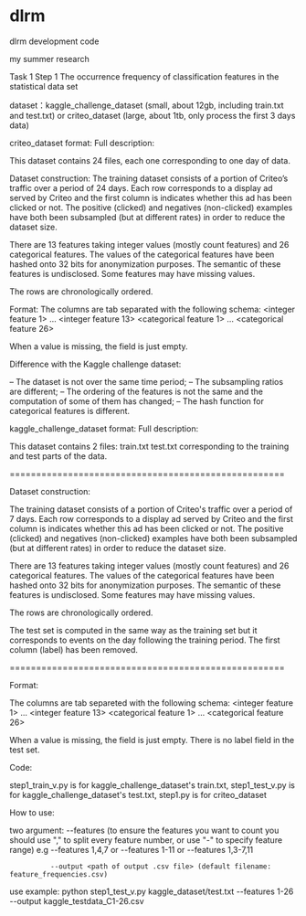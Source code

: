 # dlrm
dlrm development code

my summer research

Task 1
Step 1  The occurrence frequency of classification features in the statistical data set


dataset：kaggle_challenge_dataset (small, about 12gb, including train.txt and test.txt) or criteo_dataset (large, about 1tb, only process the first 3 days data)



criteo_dataset format:
Full description:

This dataset contains 24 files, each one corresponding to one day of data.

Dataset construction:
The training dataset consists of a portion of Criteo’s traffic over a period
of 24 days. Each row corresponds to a display ad served by Criteo and the first
column is indicates whether this ad has been clicked or not.
The positive (clicked) and negatives (non-clicked) examples have both been
subsampled (but at different rates) in order to reduce the dataset size.

There are 13 features taking integer values (mostly count features) and 26
categorical features. The values of the categorical features have been hashed
onto 32 bits for anonymization purposes.
The semantic of these features is undisclosed. Some features may have missing values.

The rows are chronologically ordered.

Format:
The columns are tab separated with the following schema:
<label> <integer feature 1> … <integer feature 13> <categorical feature 1> … <categorical feature 26>

When a value is missing, the field is just empty.

Difference with the Kaggle challenge dataset:

– The dataset is not over the same time period;
– The subsampling ratios are different;
– The ordering of the features is not the same and the computation of some of them has changed;
– The hash function for categorical features is different.



kaggle_challenge_dataset format:
Full description:

This dataset contains 2 files:
  train.txt
  test.txt
corresponding to the training and test parts of the data. 

====================================================

Dataset construction:

The training dataset consists of a portion of Criteo's traffic over a period
of 7 days. Each row corresponds to a display ad served by Criteo and the first
column is indicates whether this ad has been clicked or not.
The positive (clicked) and negatives (non-clicked) examples have both been
subsampled (but at different rates) in order to reduce the dataset size.

There are 13 features taking integer values (mostly count features) and 26
categorical features. The values of the categorical features have been hashed
onto 32 bits for anonymization purposes. 
The semantic of these features is undisclosed. Some features may have missing values.

The rows are chronologically ordered.

The test set is computed in the same way as the training set but it 
corresponds to events on the day following the training period. 
The first column (label) has been removed.

====================================================

Format:

The columns are tab separeted with the following schema:
<label> <integer feature 1> ... <integer feature 13> <categorical feature 1> ... <categorical feature 26>

When a value is missing, the field is just empty.
There is no label field in the test set.




Code:

step1_train_v.py is for kaggle_challenge_dataset's train.txt, step1_test_v.py is for kaggle_challenge_dataset's test.txt, step1.py is for criteo_dataset


How to use:

two argument: --features <feature number> (to ensure the features you want to count you should use "," to split every feature number, or use "-" to specify feature range)
              e.g --features 1,4,7 or --features 1-11 or --features 1,3-7,11

              --output <path of output .csv file> (default filename: feature_frequencies.csv)

use example: python step1_test_v.py kaggle_dataset/test.txt --features 1-26 --output kaggle_testdata_C1-26.csv


